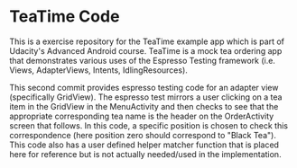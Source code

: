 # TeaTime Code

This is a exercise repository for the TeaTime example app which is part of Udacity's Advanced Android course. TeaTime is a mock tea ordering app that demonstrates various uses of the Espresso Testing framework (i.e. Views, AdapterViews, Intents, IdlingResources). 

This second commit provides espresso testing code for an adapter view (specifically GridView).  The espresso test mirrors a user clicking on a tea item in the GridView in the MenuActivity and then checks to see that the appropriate corresponding tea name is the header on the OrderActivity screen that follows.  In this code, a specific position is chosen to check this correspondence (here position zero should correspond to "Black Tea").  This code also has a user defined helper matcher function that is placed here for reference but is not actually needed/used in the implementation.